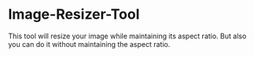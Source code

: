 # Image-Resizer-Tool
This tool will resize your image while maintaining its aspect ratio. But also you can do it without maintaining the aspect ratio.
